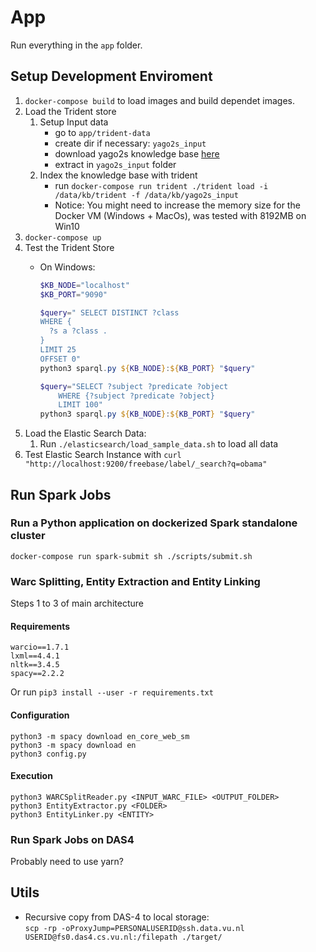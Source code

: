 # App

Run everything in the `app` folder.

## Setup Development Enviroment

1. `docker-compose build` to load images and build dependet images.
2. Load the Trident store
    1. Setup Input data
         - go to `app/trident-data`
         - create dir if necessary: `yago2s_input`
         - download yago2s knowledge base [here](https://www.mpi-inf.mpg.de/departments/databases-and-information-systems/research/yago-naga/yago/archive/)
         - extract in `yago2s_input` folder
    2. Index the knowledge base with trident
        - run `docker-compose run trident ./trident load -i /data/kb/trident -f /data/kb/yago2s_input`
        - Notice: You might need to increase the memory size for the Docker VM (Windows + MacOs), was tested with 8192MB on Win10
3. `docker-compose up`
4. Test the Trident Store
   - On Windows:

      ```powershell
      $KB_NODE="localhost"
      $KB_PORT="9090"

      $query=" SELECT DISTINCT ?class
      WHERE {
        ?s a ?class .
      }
      LIMIT 25
      OFFSET 0"
      python3 sparql.py ${KB_NODE}:${KB_PORT} "$query"

      $query="SELECT ?subject ?predicate ?object
          WHERE {?subject ?predicate ?object} 
          LIMIT 100"
      python3 sparql.py ${KB_NODE}:${KB_PORT} "$query"
      ```
5. Load the Elastic Search Data:
   1. Run `./elasticsearch/load_sample_data.sh` to load all data
6. Test Elastic Search Instance with `curl "http://localhost:9200/freebase/label/_search?q=obama"`

## Run Spark Jobs

### Run a Python application on dockerized Spark standalone cluster

```shell
docker-compose run spark-submit sh ./scripts/submit.sh
```

### Warc Splitting, Entity Extraction and Entity Linking
Steps 1 to 3 of main architecture

#### Requirements
    warcio==1.7.1
    lxml==4.4.1
    nltk==3.4.5
    spacy==2.2.2

Or run `pip3 install --user -r requirements.txt`

#### Configuration
    python3 -m spacy download en_core_web_sm
    python3 -m spacy download en
    python3 config.py

#### Execution
    python3 WARCSplitReader.py <INPUT_WARC_FILE> <OUTPUT_FOLDER>
    python3 EntityExtractor.py <FOLDER>
    python3 EntityLinker.py <ENTITY>

### Run Spark Jobs on DAS4

Probably need to use yarn?

## Utils

- Recursive copy from DAS-4 to local storage:  
  `scp -rp -oProxyJump=PERSONALUSERID@ssh.data.vu.nl USERID@fs0.das4.cs.vu.nl:/filepath ./target/`

